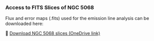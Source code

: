 ### Access to FITS Slices of NGC 5068

Flux and error maps (.fits) used for the emission line analysis can be downloaded here:

🔗 [Download NGC 5068 slices (OneDrive link)](https://ubarcelona-my.sharepoint.com/:f:/g/personal/pmustefe25_alumnes_ub_edu/EjAfoEwp1Z9DgRZ3Uos3inUB7uzkDAHHzpSFao_5B5QTyw?e=a175wy)
